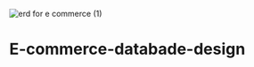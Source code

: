 ![erd for e commerce (1)](https://github.com/user-attachments/assets/68198346-e535-43ba-b30e-8ad7a716b754)
# E-commerce-databade-design
